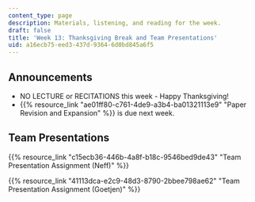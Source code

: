 ```yaml
---
content_type: page
description: Materials, listening, and reading for the week.
draft: false
title: 'Week 13: Thanksgiving Break and Team Presentations'
uid: a16ecb75-eed3-437d-9364-6d0bd845a6f5
---
```

## Announcements

- NO LECTURE or RECITATIONS this week - Happy Thanksgiving!
- {{% resource_link "ae01ff80-c761-4de9-a3b4-ba01321113e9" "Paper Revision and Expansion" %}} is due next week.

## Team Presentations

{{% resource_link "c15ecb36-446b-4a8f-b18c-9546bed9de43" "Team Presentation Assignment (Neff)" %}}

{{% resource_link "41113dca-e2c9-48d3-8790-2bbee798ae62" "Team Presentation Assignment (Goetjen)" %}}